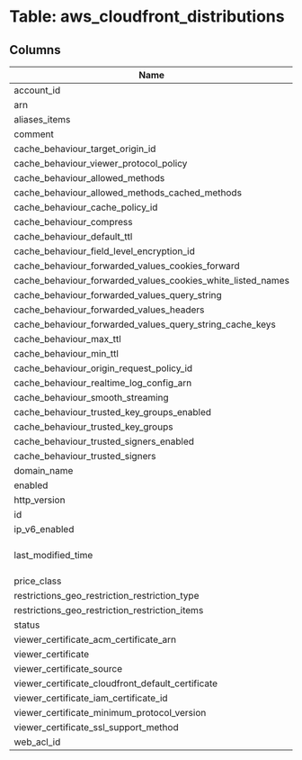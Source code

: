 
# Table: aws_cloudfront_distributions

## Columns
| Name        | Type           | Description  |
| ------------- | ------------- | -----  |
|account_id|text||
|arn|text||
|aliases_items|text[]||
|comment|text||
|cache_behaviour_target_origin_id|text||
|cache_behaviour_viewer_protocol_policy|text||
|cache_behaviour_allowed_methods|text[]||
|cache_behaviour_allowed_methods_cached_methods|text[]||
|cache_behaviour_cache_policy_id|text||
|cache_behaviour_compress|boolean||
|cache_behaviour_default_ttl|bigint||
|cache_behaviour_field_level_encryption_id|text||
|cache_behaviour_forwarded_values_cookies_forward|text||
|cache_behaviour_forwarded_values_cookies_white_listed_names|text[]||
|cache_behaviour_forwarded_values_query_string|boolean||
|cache_behaviour_forwarded_values_headers|text[]||
|cache_behaviour_forwarded_values_query_string_cache_keys|text[]||
|cache_behaviour_max_ttl|bigint||
|cache_behaviour_min_ttl|bigint||
|cache_behaviour_origin_request_policy_id|text||
|cache_behaviour_realtime_log_config_arn|text||
|cache_behaviour_smooth_streaming|boolean||
|cache_behaviour_trusted_key_groups_enabled|boolean||
|cache_behaviour_trusted_key_groups|text[]||
|cache_behaviour_trusted_signers_enabled|boolean||
|cache_behaviour_trusted_signers|text[]||
|domain_name|text||
|enabled|boolean||
|http_version|text||
|id|text||
|ip_v6_enabled|boolean||
|last_modified_time|timestamp without time zone||
|price_class|text||
|restrictions_geo_restriction_restriction_type|text||
|restrictions_geo_restriction_restriction_items|text[]||
|status|text||
|viewer_certificate_acm_certificate_arn|text||
|viewer_certificate|text||
|viewer_certificate_source|text||
|viewer_certificate_cloudfront_default_certificate|boolean||
|viewer_certificate_iam_certificate_id|text||
|viewer_certificate_minimum_protocol_version|text||
|viewer_certificate_ssl_support_method|text||
|web_acl_id|text||
